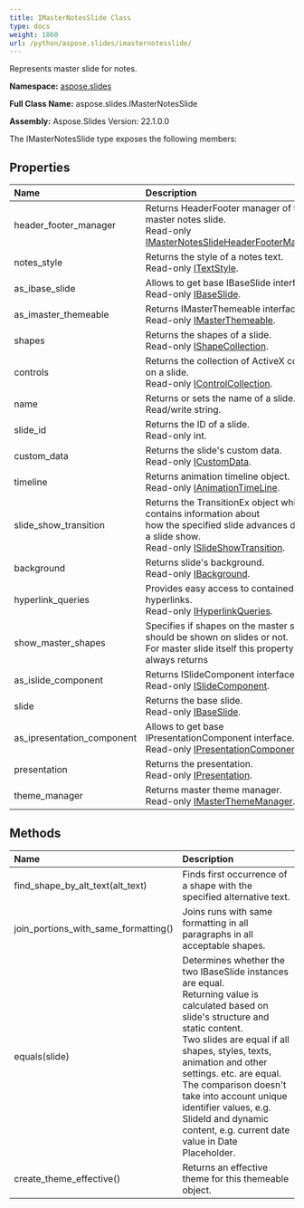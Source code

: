 ```yaml
---
title: IMasterNotesSlide Class
type: docs
weight: 1860
url: /python/aspose.slides/imasternotesslide/
---
```


Represents master slide for notes.

**Namespace:** [aspose.slides](/python/aspose.slides/)

**Full Class Name:** aspose.slides.IMasterNotesSlide

**Assembly:**  Aspose.Slides Version: 22.1.0.0

The IMasterNotesSlide type exposes the following members:
## **Properties**
|**Name**|**Description**|
| :- | :- |
|header_footer_manager|Returns HeaderFooter manager of the master notes slide.<br/>            Read-only [IMasterNotesSlideHeaderFooterManager](/python/aspose.slides/imasternotesslideheaderfootermanager/).|
|notes_style|Returns the style of a notes text.<br/>            Read-only [ITextStyle](/python/aspose.slides/itextstyle/).|
|as_ibase_slide|Allows to get base IBaseSlide interface.<br/>            Read-only [IBaseSlide](/python/aspose.slides/ibaseslide/).|
|as_imaster_themeable|Returns IMasterThemeable interface.<br/>            Read-only [IMasterThemeable](/python/aspose.slides.theme/imasterthemeable/).|
|shapes|Returns the shapes of a slide.<br/>            Read-only [IShapeCollection](/python/aspose.slides/ishapecollection/).|
|controls|Returns the collection of ActiveX controls on a slide.<br/>            Read-only [IControlCollection](/python/aspose.slides/icontrolcollection/).|
|name|Returns or sets the name of a slide.<br/>            Read/write string.|
|slide_id|Returns the ID of a slide.<br/>            Read-only int.|
|custom_data|Returns the slide's custom data.<br/>            Read-only [ICustomData](/python/aspose.slides/icustomdata/).|
|timeline|Returns animation timeline object.<br/>            Read-only [IAnimationTimeLine](/python/aspose.slides/ianimationtimeline/).|
|slide_show_transition|Returns the TransitionEx object which contains information about<br/>            how the specified slide advances during a slide show.<br/>            Read-only [ISlideShowTransition](/python/aspose.slides/islideshowtransition/).|
|background|Returns slide's background.<br/>            Read-only [IBackground](/python/aspose.slides/ibackground/).|
|hyperlink_queries|Provides easy access to contained hyperlinks.<br/>            Read-only [IHyperlinkQueries](/python/aspose.slides/ihyperlinkqueries/).|
|show_master_shapes|Specifies if shapes on the master slide should be shown on slides or not.<br/>            For master slide itself this property always returns|
|as_islide_component|Returns ISlideComponent interface.<br/>            Read-only [ISlideComponent](/python/aspose.slides/islidecomponent/).|
|slide|Returns the base slide.<br/>            Read-only [IBaseSlide](/python/aspose.slides/ibaseslide/).|
|as_ipresentation_component|Allows to get base IPresentationComponent interface.<br/>            Read-only [IPresentationComponent](/python/aspose.slides/ipresentationcomponent/).|
|presentation|Returns the presentation. <br/>            Read-only [IPresentation](/python/aspose.slides/ipresentation/).|
|theme_manager|Returns master theme manager.<br/>            Read-only [IMasterThemeManager](/python/aspose.slides.theme/imasterthememanager/).|
## **Methods**
|**Name**|**Description**|
| :- | :- |
|find_shape_by_alt_text(alt_text)|Finds first occurrence of a shape with the specified alternative text.|
|join_portions_with_same_formatting()|Joins runs with same formatting in all paragraphs in all acceptable shapes.|
|equals(slide)|Determines whether the two IBaseSlide instances are equal.<br/>            Returning value is calculated based on slide's structure and static content.<br/>            Two slides are equal if all shapes, styles, texts, animation and other settings. etc. are equal. The comparison doesn't take into account unique identifier values, e.g. SlideId and dynamic content, e.g. current date value in Date Placeholder.|
|create_theme_effective()|Returns an effective theme for this themeable object.|
